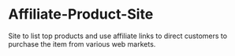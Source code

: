 # Affiliate-Product-Site
Site to list top products and use affiliate links to direct customers to purchase the item from various web markets.
